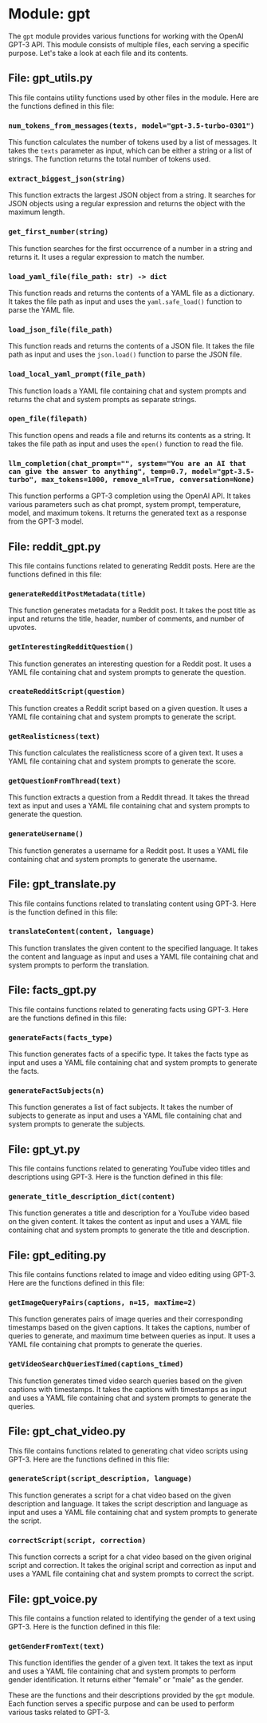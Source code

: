 # Module: gpt

The `gpt` module provides various functions for working with the OpenAI GPT-3 API. This module consists of multiple files, each serving a specific purpose. Let's take a look at each file and its contents.

## File: gpt_utils.py

This file contains utility functions used by other files in the module. Here are the functions defined in this file:

### `num_tokens_from_messages(texts, model="gpt-3.5-turbo-0301")`

This function calculates the number of tokens used by a list of messages. It takes the `texts` parameter as input, which can be either a string or a list of strings. The function returns the total number of tokens used.

### `extract_biggest_json(string)`

This function extracts the largest JSON object from a string. It searches for JSON objects using a regular expression and returns the object with the maximum length.

### `get_first_number(string)`

This function searches for the first occurrence of a number in a string and returns it. It uses a regular expression to match the number.

### `load_yaml_file(file_path: str) -> dict`

This function reads and returns the contents of a YAML file as a dictionary. It takes the file path as input and uses the `yaml.safe_load()` function to parse the YAML file.

### `load_json_file(file_path)`

This function reads and returns the contents of a JSON file. It takes the file path as input and uses the `json.load()` function to parse the JSON file.

### `load_local_yaml_prompt(file_path)`

This function loads a YAML file containing chat and system prompts and returns the chat and system prompts as separate strings.

### `open_file(filepath)`

This function opens and reads a file and returns its contents as a string. It takes the file path as input and uses the `open()` function to read the file.

### `llm_completion(chat_prompt="", system="You are an AI that can give the answer to anything", temp=0.7, model="gpt-3.5-turbo", max_tokens=1000, remove_nl=True, conversation=None)`

This function performs a GPT-3 completion using the OpenAI API. It takes various parameters such as chat prompt, system prompt, temperature, model, and maximum tokens. It returns the generated text as a response from the GPT-3 model.

## File: reddit_gpt.py

This file contains functions related to generating Reddit posts. Here are the functions defined in this file:

### `generateRedditPostMetadata(title)`

This function generates metadata for a Reddit post. It takes the post title as input and returns the title, header, number of comments, and number of upvotes.

### `getInterestingRedditQuestion()`

This function generates an interesting question for a Reddit post. It uses a YAML file containing chat and system prompts to generate the question.

### `createRedditScript(question)`

This function creates a Reddit script based on a given question. It uses a YAML file containing chat and system prompts to generate the script.

### `getRealisticness(text)`

This function calculates the realisticness score of a given text. It uses a YAML file containing chat and system prompts to generate the score.

### `getQuestionFromThread(text)`

This function extracts a question from a Reddit thread. It takes the thread text as input and uses a YAML file containing chat and system prompts to generate the question.

### `generateUsername()`

This function generates a username for a Reddit post. It uses a YAML file containing chat and system prompts to generate the username.

## File: gpt_translate.py

This file contains functions related to translating content using GPT-3. Here is the function defined in this file:

### `translateContent(content, language)`

This function translates the given content to the specified language. It takes the content and language as input and uses a YAML file containing chat and system prompts to perform the translation.

## File: facts_gpt.py

This file contains functions related to generating facts using GPT-3. Here are the functions defined in this file:

### `generateFacts(facts_type)`

This function generates facts of a specific type. It takes the facts type as input and uses a YAML file containing chat and system prompts to generate the facts.

### `generateFactSubjects(n)`

This function generates a list of fact subjects. It takes the number of subjects to generate as input and uses a YAML file containing chat and system prompts to generate the subjects.

## File: gpt_yt.py

This file contains functions related to generating YouTube video titles and descriptions using GPT-3. Here is the function defined in this file:

### `generate_title_description_dict(content)`

This function generates a title and description for a YouTube video based on the given content. It takes the content as input and uses a YAML file containing chat and system prompts to generate the title and description.

## File: gpt_editing.py

This file contains functions related to image and video editing using GPT-3. Here are the functions defined in this file:

### `getImageQueryPairs(captions, n=15, maxTime=2)`

This function generates pairs of image queries and their corresponding timestamps based on the given captions. It takes the captions, number of queries to generate, and maximum time between queries as input. It uses a YAML file containing chat prompts to generate the queries.

### `getVideoSearchQueriesTimed(captions_timed)`

This function generates timed video search queries based on the given captions with timestamps. It takes the captions with timestamps as input and uses a YAML file containing chat and system prompts to generate the queries.

## File: gpt_chat_video.py

This file contains functions related to generating chat video scripts using GPT-3. Here are the functions defined in this file:

### `generateScript(script_description, language)`

This function generates a script for a chat video based on the given description and language. It takes the script description and language as input and uses a YAML file containing chat and system prompts to generate the script.

### `correctScript(script, correction)`

This function corrects a script for a chat video based on the given original script and correction. It takes the original script and correction as input and uses a YAML file containing chat and system prompts to correct the script.

## File: gpt_voice.py

This file contains a function related to identifying the gender of a text using GPT-3. Here is the function defined in this file:

### `getGenderFromText(text)`

This function identifies the gender of a given text. It takes the text as input and uses a YAML file containing chat and system prompts to perform gender identification. It returns either "female" or "male" as the gender.

These are the functions and their descriptions provided by the `gpt` module. Each function serves a specific purpose and can be used to perform various tasks related to GPT-3.